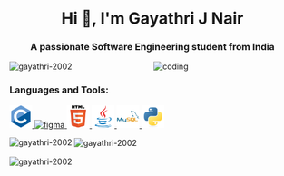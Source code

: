 

<h1 align="center">Hi 👋, I'm Gayathri J Nair</h1>
<h3 align="center">A passionate Software Engineering student from India</h3>
<img align="right" alt="coding" width="250"src="https://user-images.githubusercontent.com/83536175/206255229-30fdf94a-4999-4215-b5b5-b1b90fb99368.png">

<p align="left"> <img src="https://komarev.com/ghpvc/?username=gayathri-2002&label=Profile%20views&color=0e75b6&style=flat" alt="gayathri-2002" /> </p>


</p>

<h3 align="left">Languages and Tools:</h3>
<p align="left"> <a href="https://www.cprogramming.com/" target="_blank" rel="noreferrer"> <img src="https://raw.githubusercontent.com/devicons/devicon/master/icons/c/c-original.svg" alt="c" width="40" height="40"/> </a> <a href="https://www.figma.com/" target="_blank" rel="noreferrer"> <img src="https://www.vectorlogo.zone/logos/figma/figma-icon.svg" alt="figma" width="40" height="40"/> </a> <a href="https://www.w3.org/html/" target="_blank" rel="noreferrer"> <img src="https://raw.githubusercontent.com/devicons/devicon/master/icons/html5/html5-original-wordmark.svg" alt="html5" width="40" height="40"/> </a> <a href="https://www.java.com" target="_blank" rel="noreferrer"> <img src="https://raw.githubusercontent.com/devicons/devicon/master/icons/java/java-original.svg" alt="java" width="40" height="40"/> </a> <a href="https://www.mysql.com/" target="_blank" rel="noreferrer"> <img src="https://raw.githubusercontent.com/devicons/devicon/master/icons/mysql/mysql-original-wordmark.svg" alt="mysql" width="40" height="40"/> </a> <a href="https://www.python.org" target="_blank" rel="noreferrer"> <img src="https://raw.githubusercontent.com/devicons/devicon/master/icons/python/python-original.svg" alt="python" width="40" height="40"/> </a> </p>

<p><img align="left" src="https://github-readme-stats.vercel.app/api/top-langs?username=gayathri-2002&show_icons=true&locale=en&layout=compact" alt="gayathri-2002" /></p>

<p>&nbsp;<img align="center" src="https://github-readme-stats.vercel.app/api?username=gayathri-2002&show_icons=true&locale=en" alt="gayathri-2002" /></p>

<p><img align="center" src="https://github-readme-streak-stats.herokuapp.com/?user=gayathri-2002&" alt="gayathri-2002" /></p>
